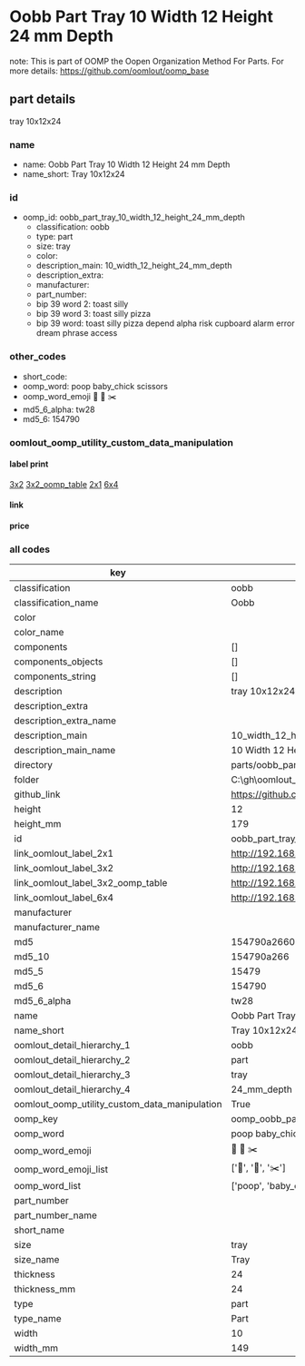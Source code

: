 # Oobb Part Tray 10 Width 12 Height 24 mm Depth  

note: This is part of OOMP the Oopen Organization Method For Parts. For more details: https://github.com/oomlout/oomp_base

##  part details
  



tray 10x12x24



### name
* name: Oobb Part Tray 10 Width 12 Height 24 mm Depth
* name_short: Tray 10x12x24 
### id
* oomp_id: oobb_part_tray_10_width_12_height_24_mm_depth
  * classification: oobb
  * type: part
  * size: tray
  * color: 
  * description_main: 10_width_12_height_24_mm_depth
  * description_extra: 
  * manufacturer: 
  * part_number: 
  * bip 39 word 2: toast silly
  * bip 39 word 3: toast silly pizza
  * bip 39 word: toast silly pizza depend alpha risk cupboard alarm error dream phrase access

### other_codes
* short_code: 
* oomp_word: poop baby_chick scissors
* oomp_word_emoji :poop: :baby_chick: :scissors:
* md5_6_alpha: tw28
* md5_6: 154790






### oomlout_oomp_utility_custom_data_manipulation
#### label print
[3x2](http://192.168.1.245:1112/?label=oomp%20tw28)
[3x2_oomp_table](http://192.168.1.108:1112/?label=oomp%20tw28)
[2x1](http://192.168.1.242:1112/?label=oomp%20tw28)
[6x4](http://192.168.1.55:1112/?label=oomp%20tw28)    

#### link

                              

#### price







### all codes 
| key | value |  
| --- | --- |  
| classification | oobb |  
| classification_name | Oobb |  
| color |  |  
| color_name |  |  
| components | [] |  
| components_objects | [] |  
| components_string | [] |  
| description | tray 10x12x24 |  
| description_extra |  |  
| description_extra_name |  |  
| description_main | 10_width_12_height_24_mm_depth |  
| description_main_name | 10 Width 12 Height 24 mm Depth |  
| directory | parts/oobb_part_tray_10_width_12_height_24_mm_depth |  
| folder | C:\gh\oomlout_oobb_version_4_generated_parts\parts\oobb_part_tray_10_width_12_height_24_mm_depth |  
| github_link | https://github.com/oomlout/oomlout_oomp_part_src/tree/main/parts/oobb_part_tray_10_width_12_height_24_mm_depth |  
| height | 12 |  
| height_mm | 179 |  
| id | oobb_part_tray_10_width_12_height_24_mm_depth |  
| link_oomlout_label_2x1 | http://192.168.1.242:1112/?label=oomp%20tw28 |  
| link_oomlout_label_3x2 | http://192.168.1.245:1112/?label=oomp%20tw28 |  
| link_oomlout_label_3x2_oomp_table | http://192.168.1.108:1112/?label=oomp%20tw28 |  
| link_oomlout_label_6x4 | http://192.168.1.55:1112/?label=oomp%20tw28 |  
| manufacturer |  |  
| manufacturer_name |  |  
| md5 | 154790a26605c6bae98383af4b722f18 |  
| md5_10 | 154790a266 |  
| md5_5 | 15479 |  
| md5_6 | 154790 |  
| md5_6_alpha | tw28 |  
| name | Oobb Part Tray 10 Width 12 Height 24 mm Depth |  
| name_short | Tray 10x12x24  |  
| oomlout_detail_hierarchy_1 | oobb |  
| oomlout_detail_hierarchy_2 | part |  
| oomlout_detail_hierarchy_3 | tray |  
| oomlout_detail_hierarchy_4 | 24_mm_depth |  
| oomlout_oomp_utility_custom_data_manipulation | True |  
| oomp_key | oomp_oobb_part_tray_10_width_12_height_24_mm_depth |  
| oomp_word | poop baby_chick scissors |  
| oomp_word_emoji | :poop: :baby_chick: :scissors: |  
| oomp_word_emoji_list | [':poop:', ':baby_chick:', ':scissors:'] |  
| oomp_word_list | ['poop', 'baby_chick', 'scissors'] |  
| part_number |  |  
| part_number_name |  |  
| short_name |  |  
| size | tray |  
| size_name | Tray |  
| thickness | 24 |  
| thickness_mm | 24 |  
| type | part |  
| type_name | Part |  
| width | 10 |  
| width_mm | 149 |  
